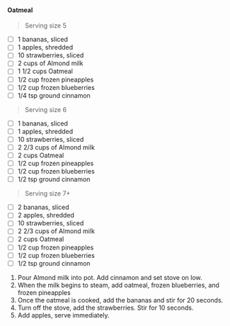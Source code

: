 #### Oatmeal
> Serving size 5
- [ ] 1 bananas, sliced
- [ ] 1 apples, shredded
- [ ] 10 strawberries, sliced
- [ ] 2 cups of Almond milk
- [ ] 1 1/2 cups Oatmeal
- [ ] 1/2 cup frozen pineapples
- [ ] 1/2 cup frozen blueberries
- [ ] 1/4 tsp ground cinnamon

> Serving size 6
- [ ] 1 bananas, sliced
- [ ] 1 apples, shredded
- [ ] 10 strawberries, sliced
- [ ] 2 2/3 cups of Almond milk
- [ ] 2 cups Oatmeal
- [ ] 1/2 cup frozen pineapples
- [ ] 1/2 cup frozen blueberries
- [ ] 1/2 tsp ground cinnamon

> Serving size 7+
- [ ] 2 bananas, sliced
- [ ] 2 apples, shredded
- [ ] 10 strawberries, sliced
- [ ] 2 2/3 cups of Almond milk
- [ ] 2 cups Oatmeal
- [ ] 1/2 cup frozen pineapples
- [ ] 1/2 cup frozen blueberries
- [ ] 1/2 tsp ground cinnamon

1. Pour Almond milk into pot. Add cinnamon and set stove on low.
2. When the milk begins to steam, add oatmeal, frozen blueberries, and frozen pineapples
3. Once the oatmeal is cooked, add the bananas and stir for 20 seconds.
4. Turn off the stove, add the strawberries. Stir for 10 seconds.
5. Add apples, serve immediately.